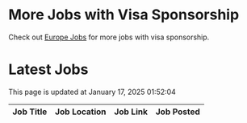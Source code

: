 # More Jobs with Visa Sponsorship

Check out [Europe Jobs](https://github.com/sureshparimi/europejobs#latest-jobs) for more jobs with visa sponsorship.

# Latest Jobs

This page is updated at January 17, 2025 01:52:04

| Job Title | Job Location | Job Link | Job Posted |
| --- | --- | --- | --- |
